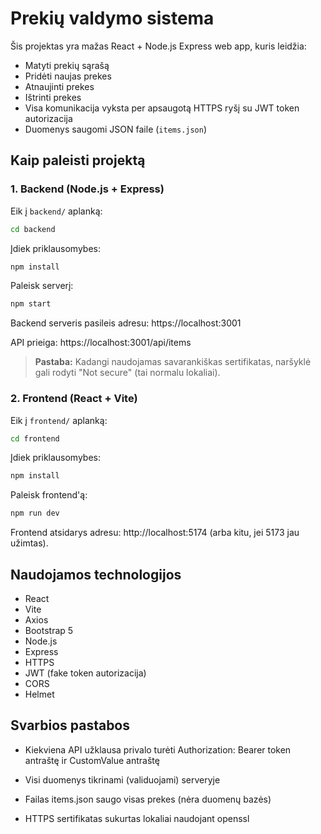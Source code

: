 # Prekių valdymo sistema

Šis projektas yra mažas React + Node.js Express web app, kuris leidžia:

- Matyti prekių sąrašą
- Pridėti naujas prekes
- Atnaujinti prekes
- Ištrinti prekes
- Visa komunikacija vyksta per apsaugotą HTTPS ryšį su JWT token autorizacija
- Duomenys saugomi JSON faile (`items.json`)

## Kaip paleisti projektą

### 1. Backend (Node.js + Express)

Eik į `backend/` aplanką:

```bash
cd backend
```

Įdiek priklausomybes:

```bash
npm install
```

Paleisk serverį:
```bash
npm start
```

Backend serveris pasileis adresu: https://localhost:3001

API prieiga: https://localhost:3001/api/items

> **Pastaba:** Kadangi naudojamas savarankiškas sertifikatas, naršyklė gali rodyti "Not secure" (tai normalu lokaliai).


### 2. Frontend (React + Vite)
Eik į `frontend/` aplanką:

```bash
cd frontend
```

Įdiek priklausomybes:
```bash
npm install
```

Paleisk frontend'ą:
```bash
npm run dev
```

Frontend atsidarys adresu: http://localhost:5174 (arba kitu, jei 5173 jau užimtas).

## Naudojamos technologijos
- React
- Vite
- Axios
- Bootstrap 5
- Node.js
- Express
- HTTPS
- JWT (fake token autorizacija)
- CORS
- Helmet

## Svarbios pastabos

- Kiekviena API užklausa privalo turėti Authorization: Bearer token antraštę ir CustomValue antraštę

- Visi duomenys tikrinami (validuojami) serveryje

- Failas items.json saugo visas prekes (nėra duomenų bazės)

- HTTPS sertifikatas sukurtas lokaliai naudojant openssl